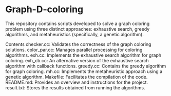 # Graph-D-coloring
This repository contains scripts developed to solve a graph coloring problem using three distinct approaches: exhaustive search, greedy algorithms, and metaheuristics (specifically, a genetic algorithm).

Contents
checker.cc: Validates the correctness of the graph coloring solutions.
color_par.cc: Manages parallel processing for coloring algorithms.
exh.cc: Implements the exhaustive search algorithm for graph coloring.
exh_cb.cc: An alternative version of the exhaustive search algorithm with callback functions.
greedy.cc: Contains the greedy algorithm for graph coloring.
mh.cc: Implements the metaheuristic approach using a genetic algorithm.
Makefile: Facilitates the compilation of the code.
README.md: Provides an overview and instructions for the project.
result.txt: Stores the results obtained from running the algorithms.

